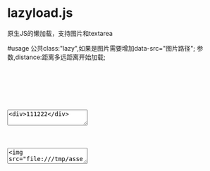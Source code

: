 # lazyload.js
原生JS的懒加载，支持图片和textarea

#usage
公共class:"lazy",如果是图片需要增加data-src="图片路径";
参数,distance:距离多远距离开始加载;

<code>
<script src="Lazyload.js"></script>
<div class="screen"><img data-src="banner1.jpg" class="lazy"></div>
<div class="screen"><img data-src="banner2.jpg" class="lazy"></div>
<div class="screen"><textarea class="lazy"><div>111222</div></textarea></div>
<div class="screen"><img data-src="banner3.jpg" class="lazy"></div>
<div class="screen"><textarea class="lazy"><img src="banner3.jpg" ></textarea></div>
<script>
    var lazy = new Lazyload({distance: 500})
</script>
</code>

